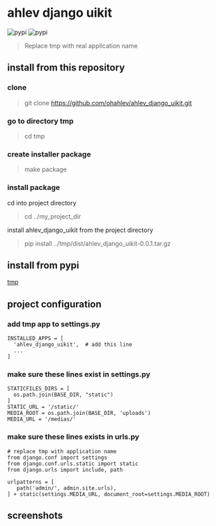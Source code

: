 # ahlev django uikit
![pypi](https://img.shields.io/pypi/v/ahlev_django_uikit) ![pypi](https://img.shields.io/pypi/status/ahlev_django_uikit)

> Replace tmp with real application name

## install from this repository
### clone

> git clone https://github.com/ohahlev/ahlev_django_uikit.git

### go to directory tmp

> cd tmp

### create installer package

> make package

### install package

cd into project directory

> cd ../my_project_dir

install ahlev_django_uikit from the project directory

> pip install ../tmp/dist/ahlev_django_uikit-0.0.1.tar.gz


## install from pypi
[tmp](https://pypi.org/project/ahlev_django_uikit/)

## project configuration
### add tmp app to settings.py

    INSTALLED_APPS = [
      'ahlev_django_uikit',  # add this line
      ...
    ]


### make sure these lines exist in settings.py

    STATICFILES_DIRS = [
      os.path.join(BASE_DIR, "static")
    ]
    STATIC_URL = '/static/'
    MEDIA_ROOT = os.path.join(BASE_DIR, 'uploads')
    MEDIA_URL = '/medias/'

### make sure these lines exists in urls.py

    # replace tmp with application name
    from django.conf import settings
    from django.conf.urls.static import static
    from django.urls import include, path

    urlpatterns = [
       path('admin/', admin.site.urls),
    ] + static(settings.MEDIA_URL, document_root=settings.MEDIA_ROOT)


## screenshots
